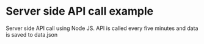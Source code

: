 # Server side API call example
Server side API call using Node JS. API is called every five minutes and data is saved to data.json
